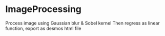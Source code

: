 # ImageProcessing
Process image using Gaussian blur & Sobel kernel
Then regress as linear function, export as desmos html file
